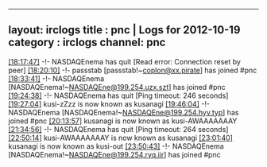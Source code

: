 
---
layout: irclogs
title : pnc | Logs for 2012-10-19
category : irclogs
channel: pnc
---
<a href="#18:17:47" name="18:17:47" class="time">[18:17:47]</a> -!- <span class="quit">NASDAQEnema</span> has quit [Read error: Connection reset by peer]
<a href="#18:20:10" name="18:20:10" class="time">[18:20:10]</a> -!- <span class="join">passstab</span> [passstab!~coplon@xx.pirate] has joined #pnc
<a href="#18:33:41" name="18:33:41" class="time">[18:33:41]</a> -!- <span class="join">NASDAQEnema</span> [NASDAQEnema!~NASDAQEne@199.254.uzx.szt] has joined #pnc
<a href="#19:24:38" name="19:24:38" class="time">[19:24:38]</a> -!- <span class="quit">NASDAQEnema</span> has quit [Ping timeout: 246 seconds]
<a href="#19:27:04" name="19:27:04" class="time">[19:27:04]</a> <span class="nick">kusi-zZzz</span> is now known as <span class="nick">kusanagi</span>
<a href="#19:46:04" name="19:46:04" class="time">[19:46:04]</a> -!- <span class="join">NASDAQEnema</span> [NASDAQEnema!~NASDAQEne@199.254.hyv.typ] has joined #pnc
<a href="#20:13:57" name="20:13:57" class="time">[20:13:57]</a> <span class="nick">kusanagi</span> is now known as <span class="nick">kusi-AWAAAAAAAY</span>
<a href="#21:34:56" name="21:34:56" class="time">[21:34:56]</a> -!- <span class="quit">NASDAQEnema</span> has quit [Ping timeout: 264 seconds]
<a href="#22:50:14" name="22:50:14" class="time">[22:50:14]</a> <span class="nick">kusi-AWAAAAAAAY</span> is now known as <span class="nick">kusanagi</span>
<a href="#23:01:40" name="23:01:40" class="time">[23:01:40]</a> <span class="nick">kusanagi</span> is now known as <span class="nick">kusi-out</span>
<a href="#23:50:43" name="23:50:43" class="time">[23:50:43]</a> -!- <span class="join">NASDAQEnema</span> [NASDAQEnema!~NASDAQEne@199.254.ryq.iir] has joined #pnc
<br />

